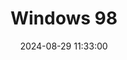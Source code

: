 ---
layout: post
title: Windows 98
summary: 
date: '2024-08-29 11:33:00'
tags: [Operating Systems]
---